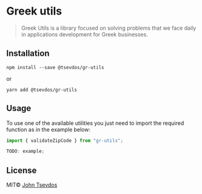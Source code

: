 # Greek utils

> Greek Utils is a library focused on solving problems that we face daily in applications development for Greek businesses.

## Installation

```shell
npm install --save @tsevdos/gr-utils
```

or

```shell
yarn add @tsevdos/gr-utils
```

## Usage

To use one of the available utilities you just need to import the required function as in the example below:

```js
import { validateZipCode } from "gr-utils";

TODO: example;
```

## License

MIT© [John Tsevdos](http://tsevdos.me)
